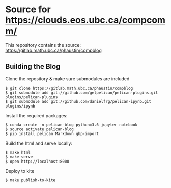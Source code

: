 # Source for https://clouds.eos.ubc.ca/compcomm/

This repository contains the source: https://gitlab.math.ubc.ca/phaustin/compblog

## Building the Blog

Clone the repository & make sure submodules are included

```
$ git clone https://gitlab.math.ubc.ca/phaustin/compblog
$ git submodule add git://github.com/getpelican/pelican-plugins.git plugins/pelican-plugins
$ git submodule add git://github.com/danielfrg/pelican-ipynb.git plugins/ipynb
```

Install the required packages:

```
$ conda create -n pelican-blog python=3.6 jupyter notebook
$ source activate pelican-blog
$ pip install pelican Markdown ghp-import
```

Build the html and serve locally:

```
$ make html
$ make serve
$ open http://localhost:8000
```

Deploy to kite

```
$ make publish-to-kite
```
